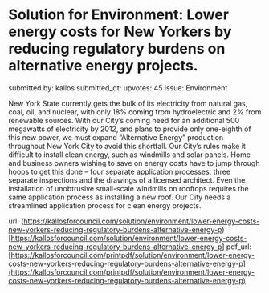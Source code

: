 # Solution for Environment: Lower energy costs for New Yorkers by reducing regulatory burdens on alternative energy projects. #

submitted by: kallos
submitted_dt: 
upvotes: 45
issue: Environment

New York State currently gets the bulk of its electricity from natural gas, coal, oil, and nuclear, with only 18% coming from hydroelectric and 2% from renewable sources. With our City’s coming need for an additional 500 megawatts of electricity by 2012, and plans to provide only one-eighth of this new power, we must expand “Alternative Energy” production throughout New York City to avoid this shortfall. Our City’s rules make it difficult to install clean energy, such as windmills and solar panels. Home and business owners wishing to save on energy costs have to jump through hoops to get this done – four separate application processes, three separate inspections and the drawings of a licensed architect. Even the installation of unobtrusive small-scale windmills on rooftops requires the same application process as installing a new roof. Our City needs a streamlined application process for clean energy projects.

url: (https://kallosforcouncil.com/solution/environment/lower-energy-costs-new-yorkers-reducing-regulatory-burdens-alternative-energy-p)[https://kallosforcouncil.com/solution/environment/lower-energy-costs-new-yorkers-reducing-regulatory-burdens-alternative-energy-p]
pdf_url: [https://kallosforcouncil.com/printpdf/solution/environment/lower-energy-costs-new-yorkers-reducing-regulatory-burdens-alternative-energy-p](https://kallosforcouncil.com/printpdf/solution/environment/lower-energy-costs-new-yorkers-reducing-regulatory-burdens-alternative-energy-p)